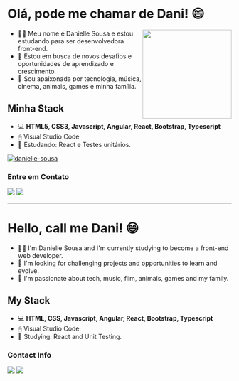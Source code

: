 # Olá, pode me chamar de Dani! 😄

<img align="right" height="200" src="https://images.emojiterra.com/google/android-pie/512px/1f469-1f3fb-1f4bb.png"/>

* 👩🏻 Meu nome é Danielle Sousa e estou estudando para ser desenvolvedora front-end. 
* 🚀 Estou em busca de novos desafios e oportunidades de aprendizado e crescimento.
* 💜 Sou apaixonada por tecnologia, música, cinema, animais, games e minha família.

## Minha Stack

* 💻 **HTML5, CSS3, Javascript, Angular, React, Bootstrap, Typescript**
* 🖱 Visual Studio Code 
* 📖 Estudando: React e Testes unitários.

[![danielle-sousa](https://github-readme-stats.vercel.app/api/top-langs/?username=danielle-sousa&hide=html&layout=compact&theme=dark)](https://github.com/danielle-sousa/)

### Entre em Contato
[<img src="https://camo.githubusercontent.com/c5afed2a7e04695bec5e838b569862e82eaf3de09b9810fc3b6d3c559213be25/68747470733a2f2f696d672e736869656c64732e696f2f62616467652f2d4c696e6b6564496e2d626c75653f7374796c653d666c61742d737175617265266c6f676f3d4c696e6b6564696e266c6f676f436f6c6f723d7768697465266c696e6b3d68747470733a2f2f7777772e6c696e6b6564696e2e636f6d2f696e2f6c75697a2d6361726c6f732d6162626f74742d67616c762543332541336f2d6e65746f2d3231613933623134382f"/>](https://www.linkedin.com/in/danielle-sousa/)
[<img src="https://camo.githubusercontent.com/d3074e8152b24a6af9457193d4da32fcf66f5305a8a67a97839bda5791baa3bf/68747470733a2f2f696d672e736869656c64732e696f2f62616467652f2d476d61696c2d6331343433383f7374796c653d666c61742d737175617265266c6f676f3d476d61696c266c6f676f436f6c6f723d7768697465266c696e6b3d6d61696c746f3a6c75697a3734303140676d61696c2e636f6d"/>](malito:danisousadev@gmail.com)

* * *

# Hello, call me Dani! 😄

* 👩🏻 I'm Danielle Sousa and I'm currently studying to become a front-end web developer. 
* 🚀 I'm looking for challenging projects and opportunities to learn and evolve. 
* 💜 I'm passionate about tech, music, film, animals, games and my family.

## My Stack

* 💻 **HTML, CSS, Javascript, Angular, React, Bootstrap, Typescript**
* 🖱 Visual Studio Code 
* 📖 Studying: React and Unit Testing.

### Contact Info
[<img src="https://camo.githubusercontent.com/c5afed2a7e04695bec5e838b569862e82eaf3de09b9810fc3b6d3c559213be25/68747470733a2f2f696d672e736869656c64732e696f2f62616467652f2d4c696e6b6564496e2d626c75653f7374796c653d666c61742d737175617265266c6f676f3d4c696e6b6564696e266c6f676f436f6c6f723d7768697465266c696e6b3d68747470733a2f2f7777772e6c696e6b6564696e2e636f6d2f696e2f6c75697a2d6361726c6f732d6162626f74742d67616c762543332541336f2d6e65746f2d3231613933623134382f"/>](https://www.linkedin.com/in/danielle-sousa/)
[<img src="https://camo.githubusercontent.com/d3074e8152b24a6af9457193d4da32fcf66f5305a8a67a97839bda5791baa3bf/68747470733a2f2f696d672e736869656c64732e696f2f62616467652f2d476d61696c2d6331343433383f7374796c653d666c61742d737175617265266c6f676f3d476d61696c266c6f676f436f6c6f723d7768697465266c696e6b3d6d61696c746f3a6c75697a3734303140676d61696c2e636f6d"/>](malito:danisousadev@gmail.com)
